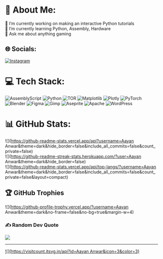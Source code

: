 # 💫 About Me:
🔭 I’m currently working on making an interactive Python tutorials<br>🌱 I’m currently learning Python, Assembly, Hardware<br>💬 Ask me about anything gaming


## 🌐 Socials:
[![Instagram](https://img.shields.io/badge/Instagram-%23E4405F.svg?logo=Instagram&logoColor=white)](https://instagram.com/muhammad.aayan.anwar) 

# 💻 Tech Stack:
![AssemblyScript](https://img.shields.io/badge/assembly%20script-%23000000.svg?style=plastic&logo=assemblyscript&logoColor=white) ![Python](https://img.shields.io/badge/python-3670A0?style=plastic&logo=python&logoColor=ffdd54) ![TOR](https://img.shields.io/badge/tor-%237E4798.svg?style=plastic&logo=tor-project&logoColor=white) ![Matplotlib](https://img.shields.io/badge/Matplotlib-%23ffffff.svg?style=plastic&logo=Matplotlib&logoColor=black) ![Plotly](https://img.shields.io/badge/Plotly-%233F4F75.svg?style=plastic&logo=plotly&logoColor=white) ![PyTorch](https://img.shields.io/badge/PyTorch-%23EE4C2C.svg?style=plastic&logo=PyTorch&logoColor=white) ![Blender](https://img.shields.io/badge/blender-%23F5792A.svg?style=plastic&logo=blender&logoColor=white) ![Figma](https://img.shields.io/badge/figma-%23F24E1E.svg?style=plastic&logo=figma&logoColor=white) ![Gimp](https://img.shields.io/badge/Gimp-657D8B?style=plastic&logo=gimp&logoColor=FFFFFF) ![Aseprite](https://img.shields.io/badge/Aseprite-FFFFFF?style=plastic&logo=Aseprite&logoColor=#7D929E) ![Apache](https://img.shields.io/badge/apache-%23D42029.svg?style=plastic&logo=apache&logoColor=white) ![WordPress](https://img.shields.io/badge/WordPress-%23117AC9.svg?style=plastic&logo=WordPress&logoColor=white)
# 📊 GitHub Stats:
![](https://github-readme-stats.vercel.app/api?username=Aayan Anwar&theme=dark&hide_border=false&include_all_commits=false&count_private=false)<br/>
![](https://github-readme-streak-stats.herokuapp.com/?user=Aayan Anwar&theme=dark&hide_border=false)<br/>
![](https://github-readme-stats.vercel.app/api/top-langs/?username=Aayan Anwar&theme=dark&hide_border=false&include_all_commits=false&count_private=false&layout=compact)

## 🏆 GitHub Trophies
![](https://github-profile-trophy.vercel.app/?username=Aayan Anwar&theme=dark&no-frame=false&no-bg=true&margin-w=4)

### ✍️ Random Dev Quote
![](https://quotes-github-readme.vercel.app/api?type=horizontal&theme=radical)

---
[![](https://visitcount.itsvg.in/api?id=Aayan Anwar&icon=3&color=3)](https://visitcount.itsvg.in)
